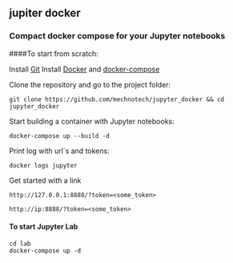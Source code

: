 ## jupiter docker
### Compact docker compose for your Jupyter notebooks


####To start from scratch:

Install [Git](https://github.com/git-guides/install-git) Install [Docker](https://docs.docker.com/engine/install/) and [docker-compose](https://docs.docker.com/compose/install/#install-compose)

Clone the repository and go to the project folder:

`git clone https://github.com/mechnotech/jupyter_docker && cd jupyter_docker`
 
Start building a container with Jupyter notebooks:

`docker-compose up --build -d`

Print log with url`s and tokens:

`docker logs jupyter`

Get started with a link

`http://127.0.0.1:8888/?token=<some_token>`

`http://ip:8888/?token=<some_token>`

#### To start Jupyter Lab

```
cd lab
docker-compose up -d
```
